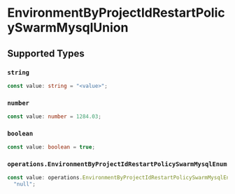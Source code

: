 # EnvironmentByProjectIdRestartPolicySwarmMysqlUnion


## Supported Types

### `string`

```typescript
const value: string = "<value>";
```

### `number`

```typescript
const value: number = 1284.03;
```

### `boolean`

```typescript
const value: boolean = true;
```

### `operations.EnvironmentByProjectIdRestartPolicySwarmMysqlEnum`

```typescript
const value: operations.EnvironmentByProjectIdRestartPolicySwarmMysqlEnum =
  "null";
```

